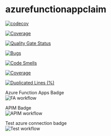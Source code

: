 # azurefunctionappclaim

[![codecov](https://codecov.io/gh/valbengalon/AzureFunctionsGithubActions/branch/main/graph/badge.svg?token=IRVHOUOX4Z)](https://codecov.io/gh/valbengalon/AzureFunctionsGithubActions)

[![Coverage](https://raw.githubusercontent.com/valbengalon/azurefunctionappclaim/main/coverage/badge_linecoverage.svg)](https://htmlpreview.github.io/?https://raw.githubusercontent.com/valbengalon/azurefunctionappclaim/main/coverage/index.html)

[![Quality Gate Status](https://sonarcloud.io/api/project_badges/measure?project=valbengalon_azurefunctionappclaim&metric=alert_status)](https://sonarcloud.io/summary/new_code?id=valbengalon_azurefunctionappclaim)

[![Bugs](https://sonarcloud.io/api/project_badges/measure?project=valbengalon_azurefunctionappclaim&metric=bugs)](https://sonarcloud.io/summary/new_code?id=valbengalon_azurefunctionappclaim)
 
[![Code Smells](https://sonarcloud.io/api/project_badges/measure?project=valbengalon_azurefunctionappclaim&metric=code_smells)](https://sonarcloud.io/summary/new_code?id=valbengalon_azurefunctionappclaim)

[![Coverage](https://sonarcloud.io/api/project_badges/measure?project=valbengalon_azurefunctionappclaim&metric=coverage)](https://sonarcloud.io/summary/new_code?id=valbengalon_azurefunctionappclaim)

[![Duplicated Lines (%)](https://sonarcloud.io/api/project_badges/measure?project=valbengalon_azurefunctionappclaim&metric=duplicated_lines_density)](https://sonarcloud.io/summary/new_code?id=valbengalon_azurefunctionappclaim)

Azure Function Apps Badge <br>
![FA workflow](https://github.com/valbengalon/azurefunctionappclaim/actions/workflows/GitActions-FA.yml/badge.svg)

APIM Badge <br>
![APIM workflow](https://github.com/valbengalon/azurefunctionappclaim/actions/workflows/GitActions-APIM.yml/badge.svg)

Test azure connection badge <br>
![Test workflow](https://github.com/valbengalon/azurefunctionappclaim/actions/workflows/GitActions-TestAzureLogin.yml/badge.svg)
